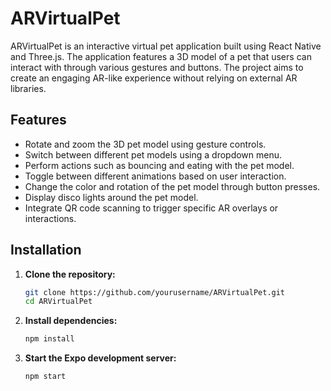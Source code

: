 # ARVirtualPet

ARVirtualPet is an interactive virtual pet application built using React Native and Three.js. The application features a 3D model of a pet that users can interact with through various gestures and buttons. The project aims to create an engaging AR-like experience without relying on external AR libraries.

## Features

- Rotate and zoom the 3D pet model using gesture controls.
- Switch between different pet models using a dropdown menu.
- Perform actions such as bouncing and eating with the pet model.
- Toggle between different animations based on user interaction.
- Change the color and rotation of the pet model through button presses.
- Display disco lights around the pet model.
- Integrate QR code scanning to trigger specific AR overlays or interactions.

## Installation

1. **Clone the repository:**
    ```sh
    git clone https://github.com/yourusername/ARVirtualPet.git
    cd ARVirtualPet
    ```

2. **Install dependencies:**
    ```sh
    npm install
    ```

3. **Start the Expo development server:**
    ```sh
    npm start
    ```
